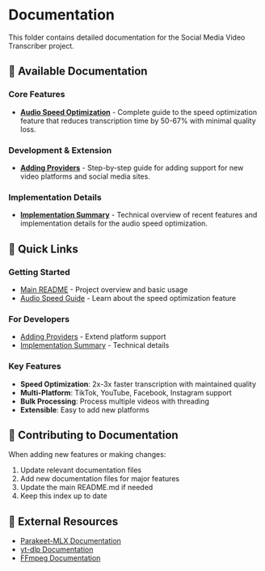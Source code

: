 # Documentation

This folder contains detailed documentation for the Social Media Video Transcriber project.

## 📖 Available Documentation

### Core Features

- **[Audio Speed Optimization](AUDIO_SPEED_OPTIMIZATION.md)** - Complete guide to the speed optimization feature that reduces transcription time by 50-67% with minimal quality loss.

### Development & Extension

- **[Adding Providers](ADDING_PROVIDERS.md)** - Step-by-step guide for adding support for new video platforms and social media sites.

### Implementation Details

- **[Implementation Summary](IMPLEMENTATION_SUMMARY.md)** - Technical overview of recent features and implementation details for the audio speed optimization.

## 🚀 Quick Links

### Getting Started
- [Main README](../README.md) - Project overview and basic usage
- [Audio Speed Guide](AUDIO_SPEED_OPTIMIZATION.md) - Learn about the speed optimization feature

### For Developers
- [Adding Providers](ADDING_PROVIDERS.md) - Extend platform support
- [Implementation Summary](IMPLEMENTATION_SUMMARY.md) - Technical details

### Key Features
- **Speed Optimization**: 2x-3x faster transcription with maintained quality
- **Multi-Platform**: TikTok, YouTube, Facebook, Instagram support
- **Bulk Processing**: Process multiple videos with threading
- **Extensible**: Easy to add new platforms

## 📝 Contributing to Documentation

When adding new features or making changes:

1. Update relevant documentation files
2. Add new documentation files for major features
3. Update the main README.md if needed
4. Keep this index up to date

## 🔗 External Resources

- [Parakeet-MLX Documentation](https://github.com/Parakeet-MLX/parakeet-mlx)
- [yt-dlp Documentation](https://github.com/yt-dlp/yt-dlp)
- [FFmpeg Documentation](https://ffmpeg.org/documentation.html)
